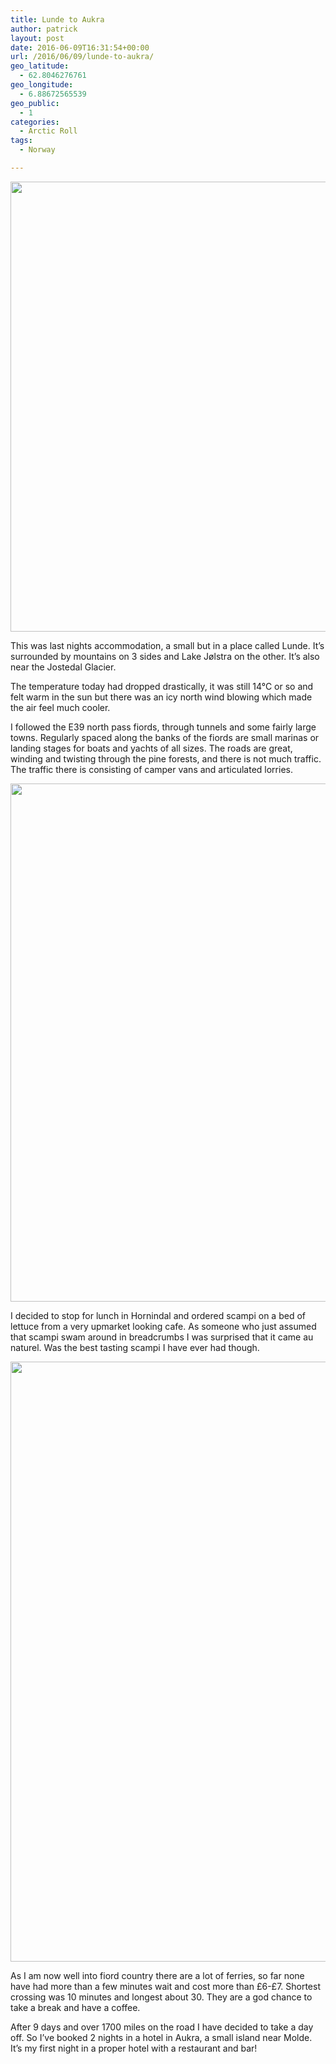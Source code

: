 ```yaml
---
title: Lunde to Aukra
author: patrick
layout: post
date: 2016-06-09T16:31:54+00:00
url: /2016/06/09/lunde-to-aukra/
geo_latitude:
  - 62.8046276761
geo_longitude:
  - 6.88672565539
geo_public:
  - 1
categories:
  - Arctic Roll
tags:
  - Norway

---
```

[<img src="http://localhost/wordpress/wp-content/uploads/2016/06/img_2556.jpg" alt="" width="960" height="720" class="alignnone size-full wp-image-401" srcset="http://localhost/wordpress/wp-content/uploads/2016/06/img_2556.jpg 960w, http://localhost/wordpress/wp-content/uploads/2016/06/img_2556-300x225.jpg 300w, http://localhost/wordpress/wp-content/uploads/2016/06/img_2556-768x576.jpg 768w" sizes="(max-width: 709px) 85vw, (max-width: 909px) 67vw, (max-width: 1362px) 62vw, 840px" />][1]
  
This was last nights accommodation, a small but in a place called Lunde. It&#8217;s surrounded by mountains on 3 sides and Lake Jølstra on the other. It&#8217;s also near the Jostedal Glacier.&nbsp;

The temperature today had dropped drastically, it was still 14°C or so and felt warm in the sun but there was an icy north wind blowing which made the air feel much cooler.&nbsp;

I followed the E39 north pass fiords, through tunnels and some fairly large towns. Regularly spaced along the banks of the fiords are small marinas or landing stages for boats and yachts of all sizes. The roads are great, winding and twisting through the pine forests, and there is not much traffic. The traffic there is consisting of camper vans and articulated lorries.&nbsp;

[<img src="http://localhost/wordpress/wp-content/uploads/2016/06/img_2557.jpg" alt="" width="800" height="829" class="alignnone size-full wp-image-406" srcset="http://localhost/wordpress/wp-content/uploads/2016/06/img_2557.jpg 800w, http://localhost/wordpress/wp-content/uploads/2016/06/img_2557-290x300.jpg 290w, http://localhost/wordpress/wp-content/uploads/2016/06/img_2557-768x796.jpg 768w" sizes="(max-width: 709px) 85vw, (max-width: 909px) 67vw, (max-width: 984px) 61vw, (max-width: 1362px) 45vw, 600px" />][2]
  
I decided to stop for lunch in Hornindal and ordered scampi on a bed of lettuce from a very upmarket looking cafe. As someone who just assumed that scampi swam around in breadcrumbs I was surprised that it came au naturel. Was the best tasting scampi I have ever had though.&nbsp;

[<img src="http://localhost/wordpress/wp-content/uploads/2016/06/img_2568.jpg" alt="" width="960" height="960" class="alignnone size-full wp-image-410" srcset="http://localhost/wordpress/wp-content/uploads/2016/06/img_2568.jpg 960w, http://localhost/wordpress/wp-content/uploads/2016/06/img_2568-150x150.jpg 150w, http://localhost/wordpress/wp-content/uploads/2016/06/img_2568-300x300.jpg 300w, http://localhost/wordpress/wp-content/uploads/2016/06/img_2568-768x768.jpg 768w" sizes="(max-width: 709px) 85vw, (max-width: 909px) 67vw, (max-width: 1362px) 62vw, 840px" />][3]
  
As I am now well into fiord country there are a lot of ferries, so far none have had more than a few minutes wait and cost more than £6-£7. Shortest crossing was 10 minutes and longest about 30. They are a god chance to take a break and have a coffee.&nbsp;

After 9 days and over 1700 miles on the road I have decided to take a day off. So I&#8217;ve booked 2 nights in a hotel in Aukra, a small island near Molde. It&#8217;s my first night in a proper hotel with a restaurant and bar!&nbsp;

 [1]: http://localhost/wordpress/wp-content/uploads/2016/06/img_2556.jpg
 [2]: http://localhost/wordpress/wp-content/uploads/2016/06/img_2557.jpg
 [3]: http://localhost/wordpress/wp-content/uploads/2016/06/img_2568.jpg